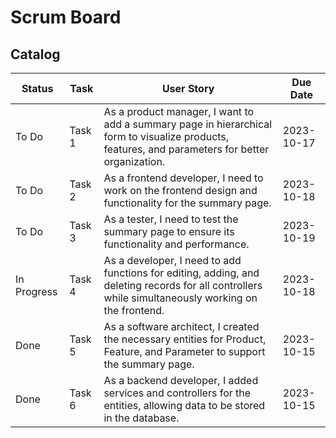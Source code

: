 # Scrum Board
## Catalog
| Status        | Task   | User Story                                             | Due Date   |
|---------------|------- |------------------------------------------------------| ----------  |
| To Do         | Task 1 | As a product manager, I want to add a summary page in hierarchical form to visualize products, features, and parameters for better organization. | 2023-10-17  |
| To Do         | Task 2 | As a frontend developer, I need to work on the frontend design and functionality for the summary page.  | 2023-10-18  |
| To Do         | Task 3 | As a tester, I need to test the summary page to ensure its functionality and performance.    | 2023-10-19  |
| In Progress   | Task 4 | As a developer, I need to add functions for editing, adding, and deleting records for all controllers while simultaneously working on the frontend. | 2023-10-18  |
| Done          | Task 5 | As a software architect, I created the necessary entities for Product, Feature, and Parameter to support the summary page. | 2023-10-15  |
| Done          | Task 6 | As a backend developer, I added services and controllers for the entities, allowing data to be stored in the database.| 2023-10-15  |
